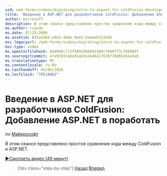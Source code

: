 ```yaml
---
uid: web-forms/videos/migrating/intro-to-aspnet-for-coldfusion-developers-adding-aspnet-to-your-repertoire
title: 'Введение в ASP.NET для разработчиков ColdFusion: Добавление ASP.NET в поработать | Документация Майкрософт'
author: microsoft
description: В этом сеансе представлено простое сравнение кода между ColdFusion и ASP.NET.
ms.author: riande
ms.date: 07/25/2006
ms.assetid: 835a2484-e9e5-468e-9e43-5ae4e61531b6
msc.legacyurl: /web-forms/videos/migrating/intro-to-aspnet-for-coldfusion-developers-adding-aspnet-to-your-repertoire
msc.type: video
ms.openlocfilehash: 644996c713f589c09b991589cf940f73c798809f
ms.sourcegitcommit: e7e91932a6e91a63e2e46417626f39d6b244a3ab
ms.translationtype: MT
ms.contentlocale: ru-RU
ms.lasthandoff: 03/06/2020
ms.locfileid: "78518802"
---
```

# <a name="intro-to-aspnet-for-coldfusion-developers-adding-aspnet-to-your-repertoire"></a>Введение в ASP.NET для разработчиков ColdFusion: Добавление ASP.NET в поработать

по [Майкрософт](https://github.com/microsoft)

В этом сеансе представлено простое сравнение кода между ColdFusion и ASP.NET.

[&#9654;Смотреть видео (49 минут)](https://channel9.msdn.com/Blogs/ASP-NET-Site-Videos/intro-to-aspnet-for-coldfusion-developers-adding-aspnet-to-your-repertoire)

> [!div class="step-by-step"]
> [Назад](intro-to-aspnet-for-jsp-developers-building-applications.md)
> [Вперед](introduction-to-aspnet-for-coldfusion-developers-building-an-aspnet-application.md)
